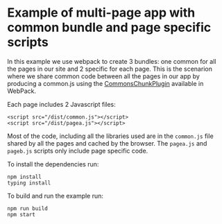 # Example of multi-page app with common bundle and page specific scripts

In this example we use webpack to create 3 bundles: one common for all the pages in our site and 2 specific for each page.
This is the scenarion where we share common code between all the pages in our app by producing a common.js using the
[CommonsChunkPlugin](https://webpack.github.io/docs/list-of-plugins.html#commonschunkplugin) available in WebPack.

Each page includes 2 Javascript files:

```
<script src="/dist/common.js"></script>
<script src="/dist/pagea.js"></script>
```

Most of the code, including all the libraries used are in the `common.js` file shared by all the pages and cached by the browser.
The `pagea.js` and `pageb.js` scripts only include page specific code.

To install the dependencies run:

```
npm install
typing install
```

To build and run the example run:

```
npm run build
npm start
```
